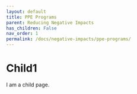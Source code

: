 ```yaml
---
layout: default
title: PPE Programs
parent: Reducing Negative Impacts
has_children: False
nav_order: 1
permalink: /docs/negative-impacts/ppe-programs/
---
```


# Child1

I am a child page.
